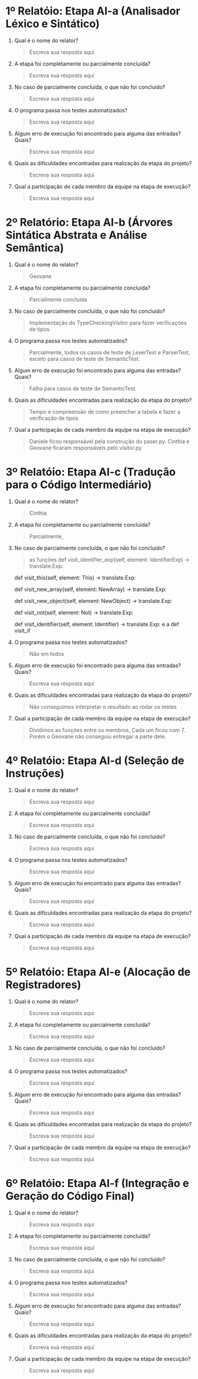 # 1º Relatóio: Etapa AI-a (Analisador Léxico e Sintático)

1. Qual é o nome do relator?

    > Escreva sua resposta aqui

2. A etapa foi completamente ou parcialmente concluída?

    > Escreva sua resposta aqui

3. No caso de parcialmente concluída, o que não foi concluído?

    > Escreva sua resposta aqui

4. O programa passa nos testes automatizados?
    
    > Escreva sua resposta aqui

5. Algum erro de execução foi encontrado para alguma das entradas? Quais?
    
    > Escreva sua resposta aqui

6. Quais as dificuldades encontradas para realização da etapa do projeto?
    
    > Escreva sua resposta aqui

7. Qual a participação de cada membro da equipe na etapa de execução?
    
    > Escreva sua resposta aqui


# 2º Relatório: Etapa AI-b (Árvores Sintática Abstrata e Análise Semântica)

1. Qual é o nome do relator?

    > Geovane

2. A etapa foi completamente ou parcialmente concluída?

    > Parcialmente concluída

3. No caso de parcialmente concluída, o que não foi concluído?

    > Implementação do TypeCheckingVisitor para fazer verificações de tipos.

4. O programa passa nos testes automatizados?
    
    > Parcialmente, todos os casos de teste de LexerTest e ParserTest, exceto para casos de teste de SemanticTest.

5. Algum erro de execução foi encontrado para alguma das entradas? Quais?
    
    > Falha para casos de teste de SemanticTest.

6. Quais as dificuldades encontradas para realização da etapa do projeto?
    
    > Tempo e compreensão de como preencher a tabela e fazer a verificação de tipos

7. Qual a participação de cada membro da equipe na etapa de execução?
    
    > Daniele ficou responsável pela construção do paser.py. Cinthia e Geovane ficaram responsáveis pelo visitor.py


# 3º Relatóio: Etapa AI-c (Tradução para o Código Intermediário)

1. Qual é o nome do relator?

    > Cinthia

2. A etapa foi completamente ou parcialmente concluída?

    > Parcialmente, 

3. No caso de parcialmente concluída, o que não foi concluído?

    > as funções 
    def visit_identifier_exp(self, element: IdentifierExp) -> translate.Exp:
  
    def visit_this(self, element: This) -> translate.Exp:
        
    def visit_new_array(self, element: NewArray) -> translate.Exp:
       
    def visit_new_object(self, element: NewObject) -> translate.Exp:
       
    def visit_not(self, element: Not) -> translate.Exp:
    
    def visit_identifier(self, element: Identifier) -> translate.Exp:
    e a def visit_if

4. O programa passa nos testes automatizados?
    
    > Não em todos

5. Algum erro de execução foi encontrado para alguma das entradas? Quais?
    
    > Escreva sua resposta aqui

6. Quais as dificuldades encontradas para realização da etapa do projeto?
    
    > Não conseguimos interpretar o resultado ao rodar os testes

7. Qual a participação de cada membro da equipe na etapa de execução?
    
    > Dividimos as funções entre os membros, Cada um ficou com 7. Porém o Geovane não conseguiu entregar a parte dele.


# 4º Relatóio: Etapa AI-d (Seleção de Instruções)

1. Qual é o nome do relator?

    > Escreva sua resposta aqui

2. A etapa foi completamente ou parcialmente concluída?

    > Escreva sua resposta aqui

3. No caso de parcialmente concluída, o que não foi concluído?

    > Escreva sua resposta aqui

4. O programa passa nos testes automatizados?
    
    > Escreva sua resposta aqui

5. Algum erro de execução foi encontrado para alguma das entradas? Quais?
    
    > Escreva sua resposta aqui

6. Quais as dificuldades encontradas para realização da etapa do projeto?
    
    > Escreva sua resposta aqui

7. Qual a participação de cada membro da equipe na etapa de execução?
    
    > Escreva sua resposta aqui


# 5º Relatóio: Etapa AI-e (Alocação de Registradores)

1. Qual é o nome do relator?

    > Escreva sua resposta aqui

2. A etapa foi completamente ou parcialmente concluída?

    > Escreva sua resposta aqui

3. No caso de parcialmente concluída, o que não foi concluído?

    > Escreva sua resposta aqui

4. O programa passa nos testes automatizados?
    
    > Escreva sua resposta aqui

5. Algum erro de execução foi encontrado para alguma das entradas? Quais?
    
    > Escreva sua resposta aqui

6. Quais as dificuldades encontradas para realização da etapa do projeto?
    
    > Escreva sua resposta aqui

7. Qual a participação de cada membro da equipe na etapa de execução?
    
    > Escreva sua resposta aqui


# 6º Relatóio: Etapa AI-f (Integração e Geração do Código Final)

1. Qual é o nome do relator?

    > Escreva sua resposta aqui

2. A etapa foi completamente ou parcialmente concluída?

    > Escreva sua resposta aqui

3. No caso de parcialmente concluída, o que não foi concluído?

    > Escreva sua resposta aqui

4. O programa passa nos testes automatizados?
    
    > Escreva sua resposta aqui

5. Algum erro de execução foi encontrado para alguma das entradas? Quais?
    
    > Escreva sua resposta aqui

6. Quais as dificuldades encontradas para realização da etapa do projeto?
    
    > Escreva sua resposta aqui

7. Qual a participação de cada membro da equipe na etapa de execução?
    
    > Escreva sua resposta aqui
